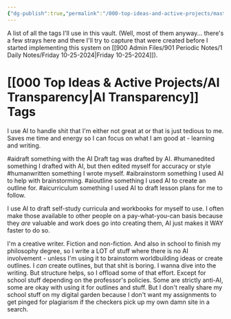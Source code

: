 ```yaml
---
{"dg-publish":true,"permalink":"/000-top-ideas-and-active-projects/master-tag-list/"}
---
```


A list of all the tags  I'll use in this vault.  (Well, most of them anyway... there's a few strays here and there I'll try to capture that were created before I started implementing this system on [[900 Admin Files/901 Periodic Notes/1 Daily Notes/Friday 10-25-2024\|Friday 10-25-2024]]).

# [[000 Top Ideas & Active Projects/AI Transparency\|AI Transparency]] Tags
I use AI to handle shit that I'm either not great at or that is just tedious to me.  Saves me time and energy so I can focus on what I am good at - learning and writing.

#aidraft  something with the AI Draft tag was drafted by AI.
#humanedited something I drafted with AI, but then edited myself for accuracy or style
#humanwritten something I wrote myself.
#aibrainstorm something I used AI to help with brainstorming.
#aioutline something I used AI to create an outline for.
#aicurriculum something I used AI to draft lesson plans for me to follow.

I use AI to draft self-study curricula and workbooks for myself to use.  I often make those available to other people on a pay-what-you-can basis because they *are* valuable and work does go into creating them, AI just makes it WAY faster to do so.  

I'm a creative writer.  Fiction and non-fiction.  And also in school to finish my philosophy degree, so I write a LOT of stuff where there is no AI involvement - unless I'm using it to brainstorm worldbuilding ideas or create outlines.  I *can* create outlines, but that shit is boring.  I wanna dive into the writing.  But structure helps, so I offload some of that effort.  Except for school stuff depending on the professor's policies. Some are strictly anti-AI, some are okay with using it for outlines and stuff.  But I don't really share my school stuff on my digital garden because I don't want my assignments to get pinged for plagiarism if the checkers pick up my own damn site in a search.

